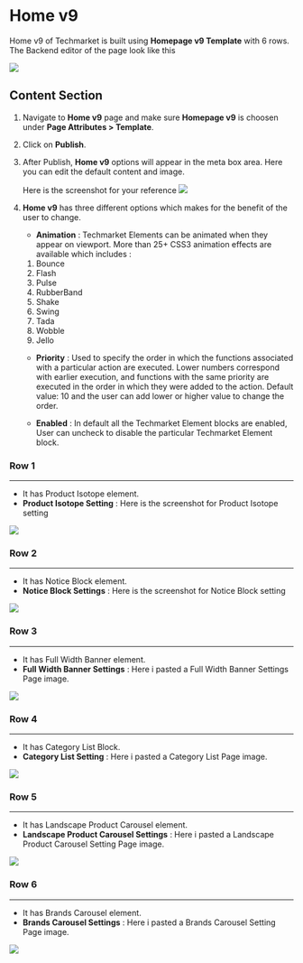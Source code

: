 # Home v9

Home v9 of Techmarket is built using **Homepage v9 Template** with 6 rows. The  Backend editor of the page look like this

![](http://transvelo.github.io/docs/techmarket/images/home-v9-setting.png)

## Content Section

1. Navigate to **Home v9** page and make sure **Homepage v9** is choosen under **Page Attributes > Template**.
2. Click on **Publish**.
3. After Publish, **Home v9** options will appear in the meta box area. Here you can edit the default content and image.

    Here is the screenshot for your reference
    ![](http://transvelo.github.io/docs/techmarket/images/home-v9-option.png)

4. **Home v9** has three different options which makes for the benefit of the user to change.

    * **Animation** : Techmarket Elements can be animated when they appear on viewport. More than 25+ CSS3 animation effects are available which includes :

    1. Bounce
    2. Flash
    3. Pulse
    4. RubberBand
    5. Shake
    6. Swing
    7. Tada
    8. Wobble
    9. Jello

    * **Priority** : Used to specify the order in which the functions associated with a particular action are executed. Lower numbers correspond with earlier execution, and functions with the same priority are executed in the order in which they were added to the action. Default value: 10 and the user can add lower or higher value to change the order.

    * **Enabled** : In default all the Techmarket Element blocks are enabled, User can uncheck to disable the particular Techmarket Element block.

### Row 1
---
* It has Product Isotope element.
* **Product Isotope Setting** : Here is the screenshot for Product Isotope setting

![](http://transvelo.github.io/docs/techmarket/images/home8-1st-block.png)

### Row 2
---
* It has Notice Block element.
* **Notice Block Settings** : Here is the screenshot for Notice Block setting

![](http://transvelo.github.io/docs/techmarket/images/notice-block.png)


### Row 3
---
* It has Full Width Banner element.
* **Full Width Banner Settings** : Here i pasted a Full Width Banner Settings Page image.

![](http://transvelo.github.io/docs/techmarket/images/home8-3rd-block.png)

### Row 4
---
* It has Category List Block.
* **Category List Setting** : Here i pasted a Category List Page image.

![](http://transvelo.github.io/docs/techmarket/images/home8-4th-block.png)

### Row 5
---
* It has Landscape Product Carousel element.
* **Landscape Product Carousel Settings** : Here i pasted a Landscape Product Carousel Setting Page image.

![](http://transvelo.github.io/docs/techmarket/images/home8-5th-block.png)

### Row 6
---
* It has Brands Carousel element.
* **Brands Carousel Settings** : Here i pasted a Brands Carousel Setting Page image.

![](http://transvelo.github.io/docs/techmarket/images/homepage-brands-carousel-setting.png)
